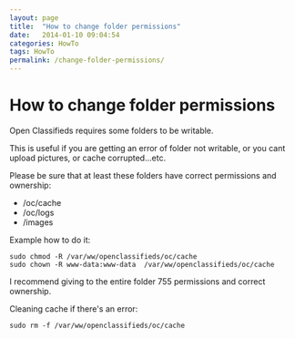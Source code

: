 ```yaml
---
layout: page
title:  "How to change folder permissions"
date:   2014-01-10 09:04:54
categories: HowTo
tags: HowTo
permalink: /change-folder-permissions/
---
```

# How to change folder permissions

Open Classifieds requires some folders to be writable. 

This is useful if you are getting an error of folder not writable, or you cant upload pictures, or cache corrupted...etc. 

Please be sure that at least these folders have correct permissions and ownership: 

* /oc/cache
* /oc/logs
* /images

Example how to do it: 
        
        
    sudo chmod -R /var/ww/openclassifieds/oc/cache
    sudo chown -R www-data:www-data  /var/ww/openclassifieds/oc/cache

    
I recommend giving to the entire folder 755 permissions and correct ownership. 

Cleaning cache if there's an error: 
    
    
    sudo rm -f /var/ww/openclassifieds/oc/cache
    
    
    
<!--title: How to change folder permissions
link: http://open-classifieds.com/2014/01/10/change-folder-permissions/
author: admin
description: 
post_id: 10725
created: 2014/01/10 10:04:54
created_gmt: 2014/01/10 09:04:54
comment_status: open
post_name: change-folder-permissions
status: publish
post_type: post-->